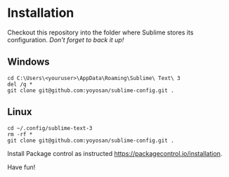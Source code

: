 # Installation

Checkout this repository into the folder where Sublime stores its configuration.
*Don't forget to back it up!*

## Windows


```
cd C:\Users\<youruser>\AppData\Roaming\Sublime\ Text\ 3
del /q *
git clone git@github.com:yoyosan/sublime-config.git .
```

## Linux

```
cd ~/.config/sublime-text-3
rm -rf *
git clone git@github.com:yoyosan/sublime-config.git .
```

Install Package control as instructed https://packagecontrol.io/installation.

Have fun!
